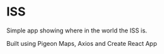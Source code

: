 # ISS

Simple app showing where in the world the ISS is.

Built using Pigeon Maps, Axios and Create React App
